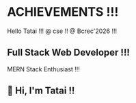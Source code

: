# ACHIEVEMENTS !!!
Hello Tatai !!!
@ cse !!
@ Bcrec'2026 !!!
<!DOCTYPE html>

## Full Stack Web Developer !!!
MERN Stack Enthusiast !!!

## 👋 Hi, I'm Tatai !!
